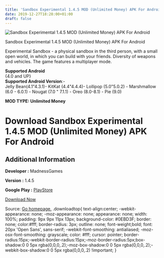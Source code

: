 ```yaml
---
title: 'Sandbox Experimental 1.4.5 MOD (Unlimited Money) APK For Android'
date: 2019-12-27T18:28:00+01:00
draft: false
---
```


![Sandbox Experimental 1.4.5 MOD (Unlimited Money) APK For Android](https://i2.wp.com/apkhome.net/wp-content/uploads/2019/11/Sandbox-Experimental.png "Sandbox Experimental 1.4.5 MOD (Unlimited Money) APK For Android")

  

Sandbox Experimental 1.4.5 MOD (Unlimited Money) APK For Android

Experimental Sandbox - a physical sandbox in the third person, with a small open world, in which you can build with your friends. Diversity of weapons and vehicles. The game features a multiplayer mode.

**Supported Android**  
{4.0 and UP}  
**Supported Android Version**:-  
Jelly Bean(4.1"4.3.1)- KitKat (4.4"4.4.4)- Lollipop (5.0"5.0.2) - Marshmallow (6.0 - 6.0.1) - Nougat (7.0 " 7.1.1) - Oreo (8.0-8.1) - Pie (9.0)

**MOD TYPE: Unlimited Money**

Download Sandbox Experimental 1.4.5 MOD (Unlimited Money) APK For Android
=========================================================================

Additional Information
----------------------

**Developer :** MadnessGames

**Version :** 1.4.5

**Google Play :** [PlayStore](https://play.google.com/store/apps/details?id=www.SanboxExperimental)

  

[Download Now](https://store4app.co/post/sandbox-experimental-1-4-5-mod-unlimited-money-apk-for-android_1574148538)

  
Source: [Go homepage.](https://store4app.co/post/sandbox-experimental-1-4-5-mod-unlimited-money-apk-for-android_1574148538) .downloadtop{ text-align:center; -webkit-appearance: none; -moz-appearance: none; appearance: none; width: 100%; padding: 9px 9px 11px 13px; background-color: #0EBD3F; border: none; color:#fff; border-radius: 3px; outline: none; font-weight;bold; font: 20px 'Open Sans', sans-serif; -webkit-font-smoothing: antialiased; -moz-osx-font-smoothing: grayscale; color: #fff; cursor: pointer; border-radius:15px;-webkit-border-radius:15px;-moz-border-radius:5px;box-shadow:0 0 5px rgba(0,0,0,.2);-moz-box-shadow:0 0 5px rgba(0,0,0,.2);-webkit-box-shadow:0 0 5px rgba(0,0,0,.2) !important; }